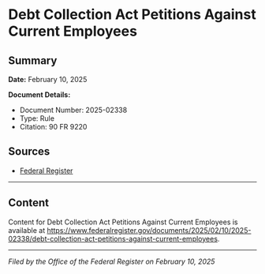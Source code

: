 # Debt Collection Act Petitions Against Current Employees

## Summary

**Date:** February 10, 2025

**Document Details:**
- Document Number: 2025-02338
- Type: Rule
- Citation: 90 FR 9220

## Sources
- [Federal Register](https://www.federalregister.gov/documents/2025/02/10/2025-02338/debt-collection-act-petitions-against-current-employees)

---

## Content

Content for Debt Collection Act Petitions Against Current Employees is available at https://www.federalregister.gov/documents/2025/02/10/2025-02338/debt-collection-act-petitions-against-current-employees.

---

*Filed by the Office of the Federal Register on February 10, 2025*
